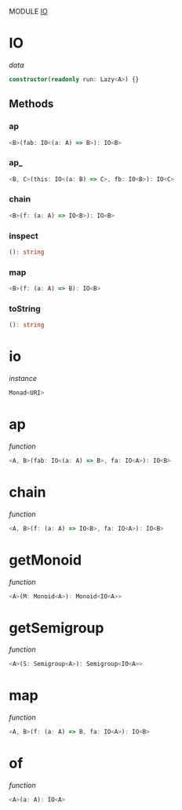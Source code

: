 MODULE [IO](https://github.com/gcanti/fp-ts/blob/master/src/IO.ts)
# IO
*data*
```ts
constructor(readonly run: Lazy<A>) {}
```
## Methods

### ap
```ts
<B>(fab: IO<(a: A) => B>): IO<B> 
```
### ap_
```ts
<B, C>(this: IO<(a: B) => C>, fb: IO<B>): IO<C> 
```
### chain
```ts
<B>(f: (a: A) => IO<B>): IO<B> 
```
### inspect
```ts
(): string 
```
### map
```ts
<B>(f: (a: A) => B): IO<B> 
```
### toString
```ts
(): string 
```
# io
*instance*
```ts
Monad<URI>
```
# ap
*function*
```ts
<A, B>(fab: IO<(a: A) => B>, fa: IO<A>): IO<B>
```

# chain
*function*
```ts
<A, B>(f: (a: A) => IO<B>, fa: IO<A>): IO<B>
```

# getMonoid
*function*
```ts
<A>(M: Monoid<A>): Monoid<IO<A>>
```

# getSemigroup
*function*
```ts
<A>(S: Semigroup<A>): Semigroup<IO<A>>
```

# map
*function*
```ts
<A, B>(f: (a: A) => B, fa: IO<A>): IO<B>
```

# of
*function*
```ts
<A>(a: A): IO<A>
```